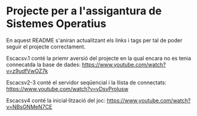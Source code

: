 # Projecte per a l'assigantura de Sistemes Operatius

En aquest README s'aniran actualitzant els links i tags per tal de poder seguir el projecte correctament. 

Escacsv.1 conté la priemr aversió del projecte en la qual encara no es tenia connecatda la base de dades: https://www.youtube.com/watch?v=z9udfVwOZ7k

Escacsv2-3 conté el servidor seqüencial i la llista de connectats: https://www.youtube.com/watch?v=vDsvProlusw

Escacsv4 conté la inicial·lització del joc: https://www.youtube.com/watch?v=NBsGNMeN7CE
